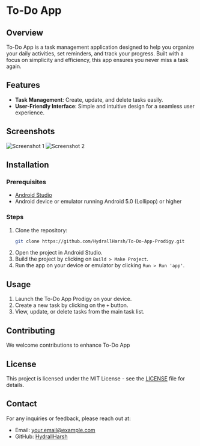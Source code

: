 # To-Do App 

## Overview

To-Do App is a task management application designed to help you organize your daily activities, set reminders, and track your progress. Built with a focus on simplicity and efficiency, this app ensures you never miss a task again.

## Features

- **Task Management**: Create, update, and delete tasks easily.
- **User-Friendly Interface**: Simple and intuitive design for a seamless user experience.

## Screenshots

![Screenshot 1](path/to/screenshot1.png)
![Screenshot 2](path/to/screenshot2.png)

## Installation

### Prerequisites

- [Android Studio](https://developer.android.com/studio)
- Android device or emulator running Android 5.0 (Lollipop) or higher

### Steps

1. Clone the repository:
    ```bash
    git clone https://github.com/HydrallHarsh/To-Do-App-Prodigy.git
    ```
2. Open the project in Android Studio.
3. Build the project by clicking on `Build > Make Project`.
4. Run the app on your device or emulator by clicking `Run > Run 'app'`.

## Usage

1. Launch the To-Do App Prodigy on your device.
2. Create a new task by clicking on the `+` button.
4. View, update, or delete tasks from the main task list.

## Contributing

We welcome contributions to enhance To-Do App

## License

This project is licensed under the MIT License - see the [LICENSE](LICENSE) file for details.

## Contact

For any inquiries or feedback, please reach out at:
- Email: [your.email@example.com](harsh.santwani0303@gmail.com)
- GitHub: [HydrallHarsh](https://github.com/HydrallHarsh)
